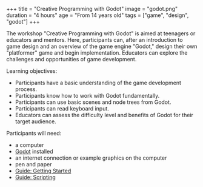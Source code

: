 +++
title = "Creative Programming with Godot"
image = "godot.png"
duration = "4 hours"
age = "From 14 years old"
tags = ["game", "design", "godot"]
+++

The workshop "Creative Programming with Godot" is aimed at teenagers or educators and mentors.
Here, participants can, after an introduction to game design and an overview of the game engine "Godot," design their own "platformer" game and begin implementation.
Educators can explore the challenges and opportunities of game development.

Learning objectives:
* Participants have a basic understanding of the game development process.
* Participants know how to work with Godot fundamentally.
* Participants can use basic scenes and node trees from Godot.
* Participants can read keyboard input.
* Educators can assess the difficulty level and benefits of Godot for their target audience.

Participants will need: 
* a computer
* [Godot](https://godotengine.org/) installed
* an internet connection or example graphics on the computer
* pen and paper
* [Guide: Getting Started](https://coderdojo-schoeneweide.github.io/docs/anleitung-godot-erste-schritte.pdf)
* [Guide: Scripting](https://coderdojo-schoeneweide.github.io/docs/anleitung-godot-skripting.pdf)